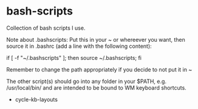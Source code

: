 # bash-scripts
Collection of bash scripts I use.

Note about .bashscripts:
Put this in your ~ or whereever you want, then source it in .bashrc (add a line with the following content):

if [ -f "~/.bashscripts" ]; then source ~/.bashscripts; fi

Remember to change the path appropriately if you decide to not put it in ~

The other script(s) should go into any folder in your $PATH, e.g. /usr/local/bin/ and are intended to be bound to WM keyboard shortcuts.
- cycle-kb-layouts

